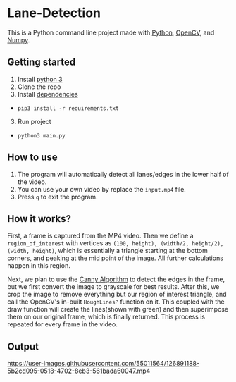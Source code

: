 # Lane-Detection

This is a Python command line project made with [Python](https://www.python.org), [OpenCV](https://opencv.org), and [Numpy](https://numpy.org/).

## Getting started

1. Install [python 3](https://www.python.org)
2. Clone the repo
3. Install [dependencies](./requirements.txt)

- `pip3 install -r requirements.txt`

3. Run project

- `python3 main.py`

## How to use

1. The program will automatically detect all lanes/edges in the lower half of the video.
2. You can use your own video by replace the `input.mp4` file.
3. Press `q` to exit the program.

## How it works?

First, a frame is captured from the MP4 video. Then we define a `region_of_interest` with vertices as `(100, height), (width/2, height/2), (width, height)`, which is essentially a triangle starting at the bottom corners, and peaking at the mid point of the image. All further calculations happen in this region.

Next, we plan to use the [Canny Algorithm](https://en.wikipedia.org/wiki/Canny_edge_detector) to detect the edges in the frame, but we first convert the image to grayscale for best results. After this, we crop the image to remove everything but our region of interest triangle, and call the OpenCV's in-built `HoughLinesP` function on it. This coupled with the draw function will create the lines(shown with green) and then superimpose them on our original frame, which is finally returned. This process is repeated for every frame in the video.

## Output

https://user-images.githubusercontent.com/55011564/126891188-5b2cd095-0518-4702-8eb3-561bada60047.mp4

